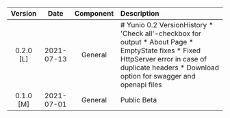 |Version|Date    |Component   |Description|
|:-----:|:------:|:----------:|:----------|
|0.2.0 [L]|2021-07-13|General|# Yunio 0.2 VersionHistory * 'Check all'-checkbox for output * About Page * EmptyState fixes * Fixed HttpServer error in case of duplicate headers * Download option for swagger and openapi files|
|0.1.0 [M]|2021-07-01|General|Public Beta|

